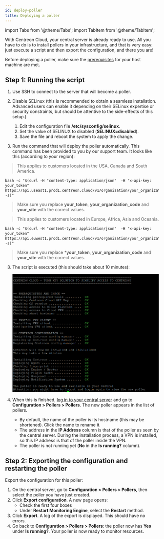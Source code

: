 ```yaml
---
id: deploy-poller
title: Deploying a poller
---
```


import Tabs from '@theme/Tabs';
import TabItem from '@theme/TabItem';

With Centreon Cloud, your central server is already ready to use. All you have to do is to install pollers in your infrastructure, and that is very easy: just execute a script and then export the configuration, and there you are!

Before deploying a poller, make sure the [prerequisites](prerequisites.md) for your host machine are met.

## Step 1: Running the script

1. Use SSH to connect to the server that will become a poller.
2. Disable SELinux (this is recommended to obtain a seamless installation. Advanced users can enable it depending on their SELinux expertise or security constraints, but should be attentive to the side-effects of this setup.)

   1. Edit the configuration file **/etc/sysconfig/selinux**.
   2. Set the value of SELINUX to disabled (**SELINUX=disabled**).
   3. Save the file and reboot the system to apply the change.

3. Run the command that will deploy the poller automatically. This command has been provided to you by our support team. It looks like this (according to your region):

<Tabs groupId="sync">
<TabItem value="US East Region" label="US East Region">

> This applies to customers located in the USA, Canada and South America.

```shell
bash -c "$(curl -H "content-type: application/json"  -H "x-api-key: your_token"  https://api.useast1.prod1.centreon.cloud/v1/organization/your_organization_code/site/your_site/poller -s)"
```

> Make sure you replace **your_token**, **your_organization_code** and **your_site** with the correct values.

</TabItem>
<TabItem value="Europe West Region" label="Europe West Region">

> This applies to customers located in Europe, Africa, Asia and Oceania.

```shell
bash -c "$(curl -H "content-type: application/json"  -H "x-api-key: your_token"  https://api.euwest1.prod1.centreon.cloud/v1/organization/your_organization_code/site/your_site/poller -s)"
```

> Make sure you replace ***your_token**, **your_organization_code** and **your_site** with the correct values.

</TabItem>
</Tabs>
  
3. The script is executed (this should take about 10 minutes):

   ![image](../assets/installation/script2.png)

4. When this is finished, [log in to your central server](../getting-started/interface.md#accessing-the-central-servers-interface) and go to **Configuration > Pollers > Pollers**. The new poller appears in the list of pollers.
   * By default, the name of the poller is its hostname (this may be shortened). Click the name to rename it.
   * The address in the **IP Address** column is that of the poller as seen by the central server. During the installation process, a VPN is installed, so this IP address is that of the poller inside the VPN.
   * The poller is not running yet (**No** in the **Is running?** column).

## Step 2: Exporting the configuration and restarting the poller

Export the configuration for this poller:

1. On the central server, go to **Configuration > Pollers > Pollers**, then select the poller you have just created.
2. Click **Export configuration**. A new page opens:
   * Check the first four boxes
   * Under **Restart Monitoring Engine**, select the **Restart** method.
3. Click **Export**. A log of the export is displayed. This should have no errors.
4. Go back to **Configuration > Pollers > Pollers**: the poller now has **Yes** under **Is running?**. Your poller is now ready to monitor resources.

